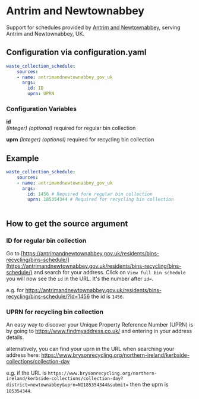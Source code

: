 # Antrim and Newtownabbey

Support for schedules provided by [Antrim and Newtownabbey](https://antrimandnewtownabbey.gov.uk), serving Antrim and Newtownabbey, UK.

## Configuration via configuration.yaml

```yaml
waste_collection_schedule:
    sources:
    - name: antrimandnewtownabbey_gov_uk
      args:
        id: ID
        uprn: UPRN
```

### Configuration Variables

**id**  
*(Integer) (optional)* required for regular bin collection

**uprn**
*(Integer) (optional)* required for recycling bin collection

## Example

```yaml
waste_collection_schedule:
    sources:
    - name: antrimandnewtownabbey_gov_uk
      args:
        id: 1456 # Required fore regular bin collection
        uprn: 185354344 # Required for recycling bin collection
        
```

## How to get the source argument

### ID for regular bin collection

Go to [https://antrimandnewtownabbey.gov.uk/residents/bins-recycling/bins-schedule/](https://antrimandnewtownabbey.gov.uk/residents/bins-recycling/bins-schedule/) and search for your address. Click on `View full bin schedule` you will now see the `id` in the URL. It's the number after `id=`.

e.g. for <https://antrimandnewtownabbey.gov.uk/residents/bins-recycling/bins-schedule/?Id=1456> the id is `1456`.

### UPRN for recycling bin collection

An easy way to discover your Unique Property Reference Number (UPRN) is by going to <https://www.findmyaddress.co.uk/> and entering in your address details.

alternatively, you can find your uprn in the URL when searching your address here: <https://www.brysonrecycling.org/northern-ireland/kerbside-collections/collection-day>

e.g. if the URL is `https://www.brysonrecycling.org/northern-ireland/kerbside-collections/collection-day?district=newtownabbey&uprn=NI185354344&submit=` then the uprn is `185354344`.
